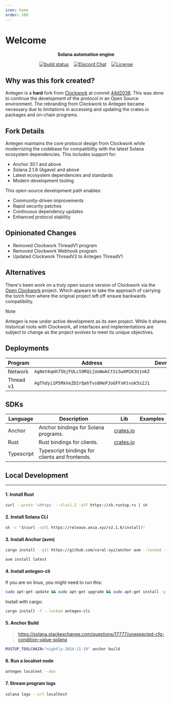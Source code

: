 ```yaml
---
icon: home
order: 100
---
```


# Welcome

<div align="center">
  <p>
    <strong>Solana automation engine</strong>
  </p>

  <p>
    <a href="https://github.com/wuwei-labs/antegen/actions/workflows/build-status.yaml"><img alt="build status" src="https://github.com/wuwei-labs/antegen/actions/workflows/build-status.yaml/badge.svg"/></a>&nbsp;&nbsp;&nbsp;
    <a href="https://discord.com/channels/1328480150676836462"><img alt="Discord Chat" src="https://img.shields.io/discord/1328480150676836462?color=blueviolet" /></a>&nbsp;&nbsp;&nbsp;
    <a href="https://www.gnu.org/licenses/agpl-3.0.en.html"><img alt="License" src="https://img.shields.io/github/license/wuwei-labs/antegen?color=turquoise" /></a>
  </p>
</div>

## Why was this fork created?

Antegen is a **hard** fork from [Clockwork](https://github.com/clockwork-xyz/clockwork) at commit [44d2038](https://github.com/clockwork-xyz/clockwork/commit/44d2038931da60ba3e192a833096fabee0422d44). This was done to continue the development of the protocol in an Open Source environment. The rebranding from Clockwork to Antegen became necessary due to limitations in accessing and updating the crates.io packages and on-chain programs.

## Fork Details

Antegen maintains the core protocol design from Clockwork while modernizing the codebase for compatibility with the latest Solana ecosystem dependencies. This includes support for:

- Anchor 30.1 and above
- Solana 2.1.6 (Agave) and above
- Latest ecosystem dependencies and standards
- Modern development tooling

This open-source development path enables:

- Community-driven improvements
- Rapid security patches
- Continuous dependency updates
- Enhanced protocol stability

## Opinionated Changes

- Removed Clockwork ThreadV1 program
- Removed Clockwork Webhook program
- Updated Clockwork ThreadV2 to Antegen ThreadV1

## Alternatives

There's been work on a truly open source version of Clockwork via the [Open Clockwork](https://github.com/open-clockwork/clockwork) project. Which appears to take the approach of carrying the torch from where the original project left off ensure backwards compatibility.

> [!NOTE]
> Antegen is now under active development as its own project. While it shares historical roots with Clockwork, all interfaces and implementations are subject to change as the project evolves to meet its unique objectives.

## Deployments

| Program | Address| Devnet | Mainnet |
| ------- | ------ | ------ | ------- |
| Network | `AgNet6qmh75bjFULcS9RQijUoWwkCtSiSwXM1K3Ujn6Z` |  |  |
| Thread v1 | `AgThdyi1P5RkVeZD2rQahTvs8HePJoGFFxKtvok5s2J1` |  |  |

## SDKs

| Language | Description  | Lib  | Examples |
| ----------- | -------- | ---- | -------- |
| Anchor |  Anchor bindings for Solana programs.  | [crates.io](https://crates.io/crates/antegen-sdk) |  |
| Rust | Rust bindings for clients.  | [crates.io](https://crates.io/crates/antegen-client) |  |
| Typescript | Typescript bindings for clients and frontends.  |  |  |


## Local Development

---

#### 1. Install Rust

```sh
curl --proto '=https' --tlsv1.2 -sSf https://sh.rustup.rs | sh
```

#### 2. Install Solana CLI
```sh
sh -c "$(curl -sSfL https://release.anza.xyz/v2.1.6/install)"
```

#### 3. Install Anchor (avm)
```sh
cargo install --git https://github.com/coral-xyz/anchor avm --locked --force
```

```sh
avm install latest
```

#### 4. Install antegen-cli

If you are on linux, you might need to run this:

```sh
sudo apt-get update && sudo apt-get upgrade && sudo apt-get install -y pkg-config build-essential libudev-dev libssl-dev
```

Install with cargo:

```sh
cargo install -f --locked antegen-cli
```

#### 5. Anchor Build

> <https://solana.stackexchange.com/questions/17777/unexpected-cfg-condition-value-solana>

```sh
RUSTUP_TOOLCHAIN="nightly-2024-11-19" anchor build
```

#### 6. Run a localnet node

```sh
antegen localnet --dev
```

#### 7. Stream program logs

```sh
solana logs --url localhost
```
